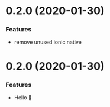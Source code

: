 <a name="0.2.0"></a>

# 0.2.0 (2020-01-30)

### Features

- remove unused ionic native

<a name="0.2.0"></a>

# 0.2.0 (2020-01-30)

### Features

- Hello 👋
